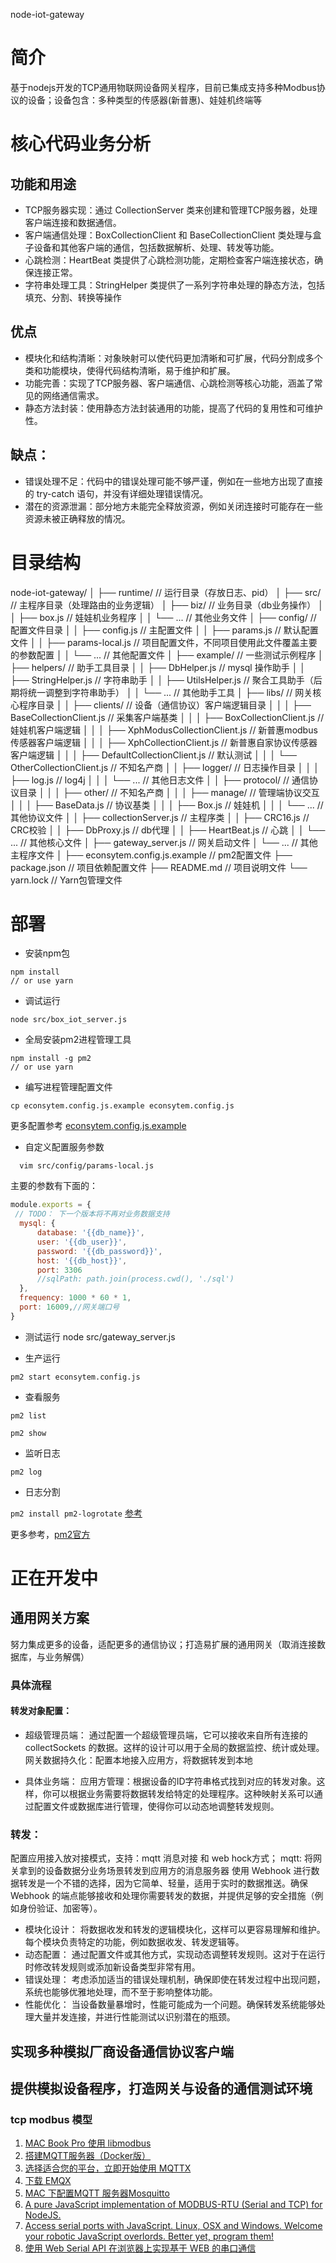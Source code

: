 node-iot-gateway


# 简介
  基于nodejs开发的TCP通用物联网设备网关程序，目前已集成支持多种Modbus协议的设备；设备包含：多种类型的传感器(新普惠)、娃娃机终端等

# 核心代码业务分析
## 功能和用途

- TCP服务器实现：通过 CollectionServer 类来创建和管理TCP服务器，处理客户端连接和数据通信。
-  客户端通信处理：BoxCollectionClient 和 BaseCollectionClient 类处理与盒子设备和其他客户端的通信，包括数据解析、处理、转发等功能。
- 心跳检测：HeartBeat 类提供了心跳检测功能，定期检查客户端连接状态，确保连接正常。
- 字符串处理工具：StringHelper 类提供了一系列字符串处理的静态方法，包括填充、分割、转换等操作

## 优点
- 模块化和结构清晰：对象映射可以使代码更加清晰和可扩展，代码分割成多个类和功能模块，使得代码结构清晰，易于维护和扩展。
- 功能完善：实现了TCP服务器、客户端通信、心跳检测等核心功能，涵盖了常见的网络通信需求。
- 静态方法封装：使用静态方法封装通用的功能，提高了代码的复用性和可维护性。

## 缺点：

- 错误处理不足：代码中的错误处理可能不够严谨，例如在一些地方出现了直接的 try-catch 语句，并没有详细处理错误情况。
- 潜在的资源泄漏：部分地方未能完全释放资源，例如关闭连接时可能存在一些资源未被正确释放的情况。

# 目录结构

node-iot-gateway/
│
├── runtime/                 // 运行目录（存放日志、pid）
│
├── src/                     // 主程序目录（处理路由的业务逻辑）
│   ├── biz/                 // 业务目录（db业务操作）
│   │   ├── box.js           // 娃娃机业务程序
│   │   └── ...              // 其他业务文件
│   ├── config/              // 配置文件目录
│   │   ├── config.js        // 主配置文件
│   │   ├── params.js        // 默认配置文件
│   │   ├── params-local.js  // 项目配置文件，不同项目使用此文件覆盖主要的参数配置
│   │   └── ...              // 其他配置文件
│   ├── example/             // 一些测试示例程序
│   ├── helpers/             // 助手工具目录
│   │   ├── DbHelper.js      // mysql 操作助手
│   │   ├── StringHelper.js  // 字符串助手
│   │   ├── UtilsHelper.js   // 聚合工具助手（后期将统一调整到字符串助手）
│   │   └── ...              // 其他助手工具
│   ├── libs/                // 网关核心程序目录
│   │   ├── clients/         // 设备（通信协议）客户端逻辑目录
│   │   │   ├── BaseCollectionClient.js    // 采集客户端基类
│   │   │   ├── BoxCollectionClient.js    // 娃娃机客户端逻辑
│   │   │   ├── XphModusCollectionClient.js    // 新普惠modbus传感器客户端逻辑
│   │   │   ├── XphCollectionClient.js    // 新普惠自家协议传感器客户端逻辑
│   │   │   ├── DefaultCollectionClient.js    // 默认测试
│   │   │   └── OtherCollectionClient.js    // 不知名产商
│   │   ├── logger/         // 日志操作目录
│   │   │   ├── log.js      // log4j
│   │   │   └── ...         // 其他日志文件
│   │   ├── protocol/       // 通信协议目录
│   │   │   ├── other/      // 不知名产商
│   │   │   ├── manage/     // 管理端协议交互
│   │   │   ├── BaseData.js // 协议基类
│   │   │   ├── Box.js      // 娃娃机
│   │   │   └── ...         // 其他协议文件
│   │   ├── collectionServer.js    // 主程序类
│   │   ├── CRC16.js        // CRC校验
│   │   ├── DbProxy.js      // db代理
│   │   ├── HeartBeat.js    // 心跳
│   │   └── ...             // 其他核心文件
│   ├── gateway_server.js    // 网关启动文件
│   └── ...                  // 其他主程序文件
│
├── econsytem.config.js.example  // pm2配置文件
├── package.json           // 项目依赖配置文件
├── README.md              // 项目说明文件
└── yarn.lock               // Yarn包管理文件
  

# 部署

- 安装npm包

```shell
npm install
// or use yarn
```
- 调试运行
```
node src/box_iot_server.js
```
- 全局安装pm2进程管理工具

```shell
npm install -g pm2
// or use yarn
```

- 编写进程管理配置文件

```shell
cp econsytem.config.js.example econsytem.config.js
```

更多配置参考 [econsytem.config.js.example](./econsytem.config.js.example)

- 自定义配置服务参数
```shell
  vim src/config/params-local.js
```
  主要的参数有下面的：
  ```js
module.exports = {
   // TODO： 下一个版本将不再对业务数据支持
    mysql: {
        database: '{{db_name}}',
        user: '{{db_user}}',
        password: '{{db_password}}',
        host: '{{db_host}}',
        port: 3306
        //sqlPath: path.join(process.cwd(), './sql')
    },
    frequency: 1000 * 60 * 1,
    port: 16009,//网关端口号
}
```
- 测试运行
  node src/gateway_server.js

- 生产运行

```shell
pm2 start econsytem.config.js
```

- 查看服务

```shell
pm2 list
```
```shell
pm2 show 
```

- 监听日志

```shell
pm2 log 
```

- 日志分割

`pm2 install pm2-logrotate` [参考](https://www.jianshu.com/p/3ef43dc80575)


更多参考，[pm2官方](https://pm2.keymetrics.io/)


# 正在开发中

## 通用网关方案
  努力集成更多的设备，适配更多的通信协议；打造易扩展的通用网关（取消连接数据库，与业务解偶）

### 具体流程
#### 转发对象配置：
 - 超级管理员端： 通过配置一个超级管理员端，它可以接收来自所有连接的 collectSockets 的数据。这样的设计可以用于全局的数据监控、统计或处理。网关数据持久化：配置本地接入应用方，将数据转发到本地

 - 具体业务端： 应用方管理：根据设备的ID字符串格式找到对应的转发对象。这样，你可以根据业务需要将数据转发给特定的处理程序。这种映射关系可以通过配置文件或数据库进行管理，使得你可以动态地调整转发规则。

### 转发：
  配置应用接入放对接模式，支持：mqtt 消息对接 和 web hock方式；
  mqtt: 将网关拿到的设备数据分业务场景转发到应用方的消息服务器
  使用 Webhook 进行数据转发是一个不错的选择，因为它简单、轻量，适用于实时的数据推送。确保 Webhook 的端点能够接收和处理你需要转发的数据，并提供足够的安全措施（例如身份验证、加密等）。
 - 模块化设计： 将数据收发和转发的逻辑模块化，这样可以更容易理解和维护。每个模块负责特定的功能，例如数据收发、转发逻辑等。
 - 动态配置： 通过配置文件或其他方式，实现动态调整转发规则。这对于在运行时修改转发规则或添加新设备类型非常有用。
 - 错误处理： 考虑添加适当的错误处理机制，确保即使在转发过程中出现问题，系统也能够优雅地处理，而不至于影响整体功能。
 - 性能优化： 当设备数量暴增时，性能可能成为一个问题。确保转发系统能够处理大量并发连接，并进行性能测试以识别潜在的瓶颈。

## 实现多种模拟厂商设备通信协议客户端

## 提供模拟设备程序，打造网关与设备的通信测试环境
   ### tcp modbus 模型
   1. [MAC Book Pro 使用 libmodbus](https://blog.csdn.net/justidle/article/details/119914316)
   2. [搭建MQTT服务器（Docker版）](https://www.cnblogs.com/yourstars/p/15247707.html)
   3. [选择适合您的平台，立即开始使用 MQTTX](https://mqttx.app/zh/downloads)
   4. [下载 EMQX](https://www.emqx.io/zh/downloads)
   5. [MAC 下配置MQTT 服务器Mosquitto](https://www.jianshu.com/p/7da36385243c)
   6. [A pure JavaScript implementation of MODBUS-RTU (Serial and TCP) for NodeJS.](https://github.com/yaacov/node-modbus-serial/wiki)
   7. [Access serial ports with JavaScript. Linux, OSX and Windows. Welcome your robotic JavaScript overlords. Better yet, program them!](https://github.com/serialport/node-serialport)
   8. [使用 Web Serial API 在浏览器上实现基于 WEB 的串口通信](https://blog.csdn.net/weixin_41231535/article/details/115218293)